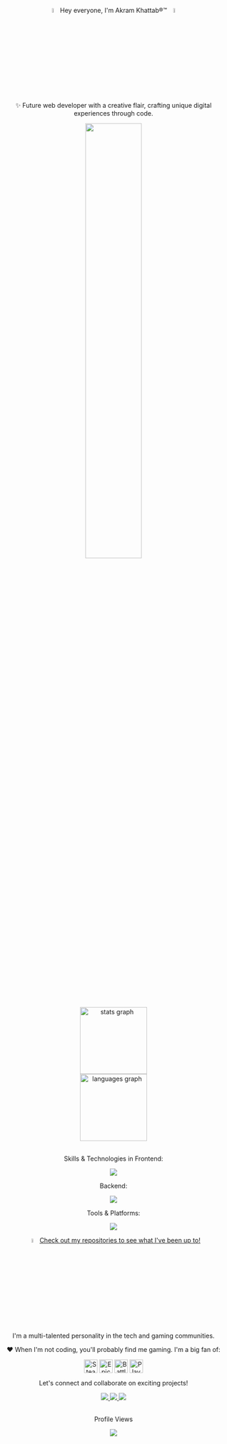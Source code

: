 <p align="center">
  <img src="https://media.giphy.com/media/hvRJCLFzcasrR4ia7z/giphy.gif" width="5%"> 
  Hey everyone, I'm Akram Khattab®™  
  <img src="https://media.giphy.com/media/hvRJCLFzcasrR4ia7z/giphy.gif" width="5%">
</p>

<p align="center">✨ Future web developer with a creative flair, crafting unique digital experiences through code.</p>

<p align="center">
  <img src="https://media.giphy.com/media/L8K62iTDkzGX6/giphy.gif" width="50%">
</p>
<br>
<div align="center">
  <img src="https://github-readme-stats.vercel.app/api?username=AkramKhattab&hide_title=false&hide_rank=false&show_icons=true&include_all_commits=true&count_private=true&disable_animations=false&theme=dracula&locale=en&hide_border=false&order=1" height="150" alt="stats graph"  />
  <br>
  <img src="https://github-readme-stats.vercel.app/api/top-langs?username=AkramKhattab&locale=en&hide_title=false&layout=compact&card_width=320&langs_count=5&theme=dracula&hide_border=false&order=2" height="150" alt="languages graph"  />
</div>
<br>
<p align="center">Skills & Technologies in Frontend:</p>
<p align="center">
  <a href="https://skillicons.dev">
    <img src="https://skillicons.dev/icons?i=html,css,js,ts,jquery,tailwind,bootstrap,sass,angular,redux&perline=4" />
  </a>
</p>

<p align="center">Backend:</p>
<p align="center">
  <a href="https://skillicons.dev">
    <img src="https://skillicons.dev/icons?i=nodejs,postgres,cs,dotnet&perline=3" />
  </a>
</p>

<p align="center">Tools & Platforms:</p>
<p align="center">
  <a href="https://skillicons.dev">
    <img src="https://skillicons.dev/icons?i=postman,npm,figma,regex,vercel,notion,visualstudio,vscode&perline=5" />
  </a>
</p>

<p align="center">
  <img src="https://media.giphy.com/media/hvRJCLFzcasrR4ia7z/giphy.gif" width="5%">
  <a href="https://github.com/AkramKhattab?tab=repositories">Check out my repositories to see what I've been up to!</a>
</p>

<p align="center">I'm a multi-talented personality in the tech and gaming communities.</p>

<p align="center">❤️ When I'm not coding, you'll probably find me gaming. I'm a big fan of:</p>
<p align="center">
<a href="https://store.steampowered.com/" target="_blank"><img align="center" src="https://upload.wikimedia.org/wikipedia/commons/8/83/Steam_icon_logo.svg" height="30" alt="Steam logo"/></a>
<a href="https://www.epicgames.com/store/en-US/" target="_blank"><img align="center" src="https://github.com/mishmanners/MishManners/blob/master/Game%20Icons/Epic.png" height="30" alt="Epic Games logo"/></a> 
<a href="https://www.blizzard.com/en-us/" target="_blank"><img align="center" src="https://github.com/mishmanners/MishManners/blob/master/Game%20Icons/Battlenet.png" height="30" alt="Battlenet logo"/></a>
<a href="https://www.playstation.com/" target="_blank"><img align="center" src="https://github.com/mishmanners/MishManners/blob/master/Game%20Icons/PS.png" height="30" alt="PlayStation logo"/></a>
</p>

<p align="center">Let's connect and collaborate on exciting projects!</p>

<p align="center">
  <a href="https://discord.com/users/akramkhattab" target="_blank">
    <img src="https://skillicons.dev/icons?i=discord"/>
  </a>
  <a href="mailto:Akrammkhattab@gmail.com" target="_blank">
    <img src="https://skillicons.dev/icons?i=gmail"/>
  </a>
  <a href="https://www.linkedin.com/in/akram-khattab/" target="_blank">
    <img src="https://skillicons.dev/icons?i=linkedin"/>
  </a>
<br>
<br>
<div align="center">
  <p align="center">Profile Views</p>
  <img src="https://profile-counter.glitch.me/AkramKhattab/count.svg?"  />
</div>

</p>



